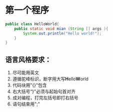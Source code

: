 # 第一个程序

```java
public class HelloWorld{
    public static void mian (String [] args ){
        System.out.println("Hello world!");
    }
}
```

## 语言风格要求：

1. 尽可能用英文
2. 遵循驼峰标识，断字用大写**H**ello**W**orld
3. 代码块用"{}"包含
4. 右大括号“}"必须与起始句首对齐
5. 成对编程，打完左括号即打右括号
6. 语句结束用";"



